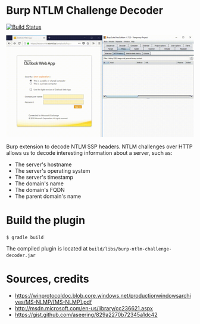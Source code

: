 # Burp NTLM Challenge Decoder

[![Build Status](https://travis-ci.org/GoSecure/burp-ntlm-challenge-decoder.svg?branch=master)](https://travis-ci.org/GoSecure/burp-ntlm-challenge-decoder)

![Burp SSP Decoder](/images/version_finale.gif)

Burp extension to decode NTLM SSP headers. NTLM challenges over HTTP allows us to decode interesting information about a server, such as:
- The server's hostname
- The server's operating system
- The server's timestamp
- The domain's name
- The domain's FQDN
- The parent domain's name

# Build the plugin

`$ gradle build`

The compiled plugin is located at `build/libs/burp-ntlm-challenge-decoder.jar`

# Sources, credits
- https://winprotocoldoc.blob.core.windows.net/productionwindowsarchives/MS-NLMP/[MS-NLMP].pdf
- http://msdn.microsoft.com/en-us/library/cc236621.aspx
- https://gist.github.com/aseering/829a2270b72345a1dc42
